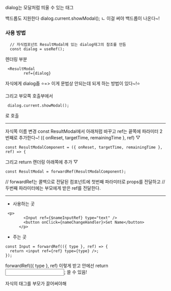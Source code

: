 dialog는 
모달처럼 띄울 수 있는 태그

백드롭도 지원한다
dialog.current.showModal();
ㄴ 이걸 써야 백드롭이 나온다~!

### 사용 방법
```
  // 자식컴포넌트 ResultModal에 있는 dialog태그의 참조를 만듬
  const dialog = useRef();
```
렌더링 부분
```
 <ResultModal
        ref={dialog}
```
자식에게 dialog줌 ⭐️=> 이게 문법상 안되는데 되게 하는 방법이 있다~!⭐️

그리고 부모쪽 호출부에서 
```
 dialog.current.showModal();
 ```
 로 호출


---
자식쪽 이름 변경
const ResultModal에서 아래처럼 바꾸고  ref는 끝쪽에 파라미터 2번째로 추가한다~!
({ onReset, targetTime, remainingTime }, ref)
▽
```
const ResultModalComponent = ({ onReset, targetTime, remainingTime }, ref) => {
```

그리고 return 랜더링 아래쪽에 추가 ▽
```
const ResultModal = forwardRef(ResultModalComponent);
```

// forwardRef는 콜백으로 전달된 컴포넌트에 첫번째 파라미터로 props를 전달하고
// 두번째 파라미터에는 부모에게 받은 ref를 전달한다.

---
- 사용하는 곳
```
 <p>
        <Input ref={$nameInputRef} type="text" />
        <button onClick={nameChangeHandler}>Set Name</button>
      </p>
```

- 주는 곳
```
const Input = forwardRef(({ type }, ref) => {
  return <input ref={ref} type={type} />;
});
```
forwardRef(({ type }, ref)
이렇게 받고
안에선
return <input ref={ref} type={type} />;
쓸 수 있음!

자식의 태그를 부모가 끌어써야해



